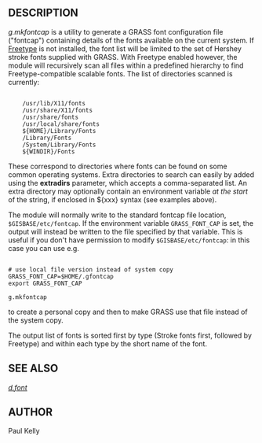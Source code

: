 
## DESCRIPTION

*g.mkfontcap* is a utility to generate a GRASS font configuration file
("fontcap") containing details of the fonts available on the current system.
If [Freetype](https://freetype.org/) is not installed,
the font list will be limited to the set of Hershey stroke fonts supplied
with GRASS. With Freetype enabled however, the module will recursively scan
all files within a predefined hierarchy to find Freetype-compatible scalable
fonts. The list of directories scanned is currently:

```

    /usr/lib/X11/fonts
    /usr/share/X11/fonts
    /usr/share/fonts
    /usr/local/share/fonts
    ${HOME}/Library/Fonts
    /Library/Fonts
    /System/Library/Fonts
    ${WINDIR}/Fonts

```

These correspond to directories where fonts can be found on some common
operating systems. Extra directories to search can easily by added using the
**extradirs** parameter, which accepts a comma-separated list. An extra
directory may optionally contain an environment variable *at the start*
of the string, if enclosed in ${xxx} syntax (see examples above).

The module will normally write to the standard fontcap file location,
`$GISBASE/etc/fontcap`. If the environment variable
`GRASS_FONT_CAP` is set, the output will instead be written
to the file specified by that variable. This is useful if you don't have
permission to modify `$GISBASE/etc/fontcap`: in this case you can
use e.g.

```

# use local file version instead of system copy
GRASS_FONT_CAP=$HOME/.gfontcap
export GRASS_FONT_CAP

g.mkfontcap

```

to create a personal copy and then to make GRASS use that file
instead of the system copy.

The output list of fonts is sorted first by type (Stroke fonts first,
followed by Freetype) and within each type by the short name of the font.

## SEE ALSO

*[d.font](d.font.html)*

## AUTHOR

Paul Kelly
